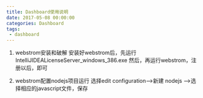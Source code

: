 ```yaml
---
title: Dashboard使用说明
date: 2017-05-08 00:00:00
categories: Dashboard
tags:
 - dashboard
---
```


1. webstrom安装和破解
安装好webstrom后，先运行IntelliJIDEALicenseServer_windows_386.exe 然后，再运行webstrom，注册以后，即可

2. webstrom配置nodejs项目运行
选择edit configuration-->新建 nodejs -->选择相应的javascript文件，保存


